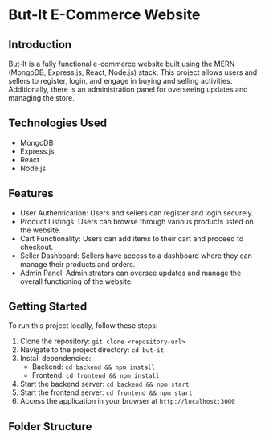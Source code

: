 # But-It E-Commerce Website

## Introduction
But-It is a fully functional e-commerce website built using the MERN (MongoDB, Express.js, React, Node.js) stack. This project allows users and sellers to register, login, and engage in buying and selling activities. Additionally, there is an administration panel for overseeing updates and managing the store.

## Technologies Used
- MongoDB
- Express.js
- React
- Node.js

## Features
- User Authentication: Users and sellers can register and login securely.
- Product Listings: Users can browse through various products listed on the website.
- Cart Functionality: Users can add items to their cart and proceed to checkout.
- Seller Dashboard: Sellers have access to a dashboard where they can manage their products and orders.
- Admin Panel: Administrators can oversee updates and manage the overall functioning of the website.

## Getting Started
To run this project locally, follow these steps:

1. Clone the repository: `git clone <repository-url>`
2. Navigate to the project directory: `cd but-it`
3. Install dependencies:
   - Backend: `cd backend && npm install`
   - Frontend: `cd frontend && npm install`
4. Start the backend server: `cd backend && npm start`
5. Start the frontend server: `cd frontend && npm start`
6. Access the application in your browser at `http://localhost:3000`

## Folder Structure
